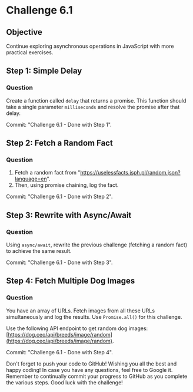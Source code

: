 # Challenge 6.1

## Objective

Continue exploring asynchronous operations in JavaScript with more practical exercises.

## Step 1: Simple Delay

### Question

Create a function called `delay` that returns a promise. This function should take a single parameter `milliseconds` and resolve the promise after that delay.

Commit: "Challenge 6.1 - Done with Step 1".

## Step 2: Fetch a Random Fact

### Question

1. Fetch a random fact from "https://uselessfacts.jsph.pl/random.json?language=en".
2. Then, using promise chaining, log the fact.

Commit: "Challenge 6.1 - Done with Step 2".

## Step 3: Rewrite with Async/Await

### Question

Using `async/await`, rewrite the previous challenge (fetching a random fact) to achieve the same result.

Commit: "Challenge 6.1 - Done with Step 3".

## Step 4: Fetch Multiple Dog Images

### Question

You have an array of URLs. Fetch images from all these URLs simultaneously and log the results. Use `Promise.all()` for this challenge.

Use the following API endpoint to get random dog images: [https://dog.ceo/api/breeds/image/random](https://dog.ceo/api/breeds/image/random).

Commit: "Challenge 6.1 - Done with Step 4".

Don't forget to push your code to GitHub!
Wishing you all the best and happy coding!
In case you have any questions, feel free to Google it.
Remember to continually commit your progress to GitHub as you complete the various steps. Good luck with the challenge!
